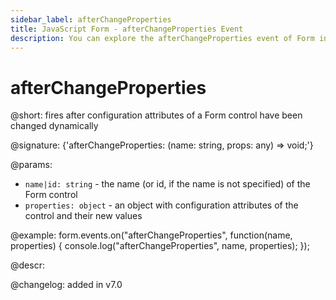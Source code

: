 ```yaml
---
sidebar_label: afterChangeProperties
title: JavaScript Form - afterChangeProperties Event 
description: You can explore the afterChangeProperties event of Form in the documentation of the DHTMLX JavaScript UI library. Browse developer guides and API reference, try out code examples and live demos, and download a free 30-day evaluation version of DHTMLX Suite.
---
```


# afterChangeProperties

@short: fires after configuration attributes of a Form control have been changed dynamically

@signature: {'afterChangeProperties: (name: string, props: any) => void;'}

@params:
- `name|id: string` - the name (or id, if the name is not specified) of the Form control
- `properties: object` - an object with configuration attributes of the control and their new values

@example:
form.events.on("afterChangeProperties", function(name, properties) {
    console.log("afterChangeProperties", name,  properties);
});

@descr:

@changelog: added in v7.0

[comment]: # (@relatedapi: form/api/form_setproperties_method.md)
